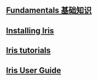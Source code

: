 ## [Fundamentals 基础知识](./Fundamentals.md)

## [Installing Iris](./InstallingIris.md)

## [Iris tutorials](./IrisTutorials.md)

## [Iris User Guide](./IrisUserGuide.md)